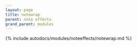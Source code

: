 ```yaml
---
layout: page
title: notewrap
parent: note effects
grand_parent: modules
---
```


{% include autodocs/modules/noteeffects/notewrap.md %}

